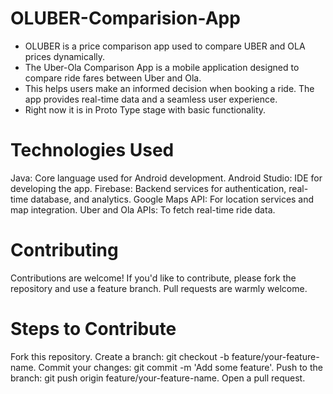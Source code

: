 # OLUBER-Comparision-App

- OLUBER is a price comparison app used to compare UBER and OLA prices dynamically.
- The Uber-Ola Comparison App is a mobile application designed to compare ride fares between Uber and Ola.
- This helps users make an informed decision when booking a ride. The app provides real-time data and a seamless user experience.
- Right now it is in Proto Type stage with basic functionality.

# Technologies Used

Java: Core language used for Android development.
Android Studio: IDE for developing the app.
Firebase: Backend services for authentication, real-time database, and analytics.
Google Maps API: For location services and map integration.
Uber and Ola APIs: To fetch real-time ride data.

# Contributing

Contributions are welcome! If you'd like to contribute, please fork the repository and use a feature branch. Pull requests are warmly welcome.

# Steps to Contribute

Fork this repository.
Create a branch: git checkout -b feature/your-feature-name.
Commit your changes: git commit -m 'Add some feature'.
Push to the branch: git push origin feature/your-feature-name.
Open a pull request.
